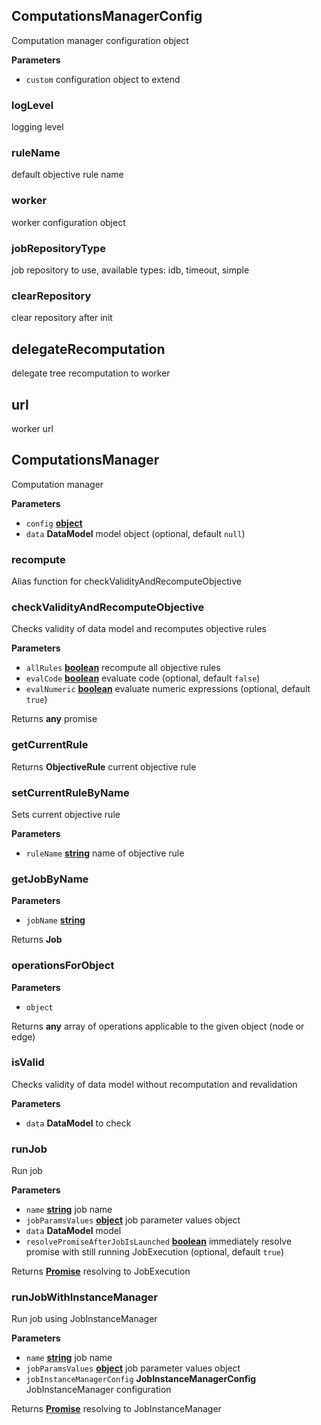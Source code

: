 <!-- Generated by documentation.js. Update this documentation by updating the source code. -->

## ComputationsManagerConfig

Computation manager configuration object

**Parameters**

-   `custom`  configuration object to extend

### logLevel

logging level

### ruleName

default objective rule name

### worker

worker configuration object

### jobRepositoryType

job repository to use, available types: idb, timeout, simple

### clearRepository

clear repository after init

## delegateRecomputation

delegate tree recomputation to worker

## url

worker url

## ComputationsManager

Computation manager

**Parameters**

-   `config` **[object](https://developer.mozilla.org/en-US/docs/Web/JavaScript/Reference/Global_Objects/Object)** 
-   `data` **DataModel** model object (optional, default `null`)

### recompute

Alias function for checkValidityAndRecomputeObjective

### checkValidityAndRecomputeObjective

Checks validity of data model and recomputes objective rules

**Parameters**

-   `allRules` **[boolean](https://developer.mozilla.org/en-US/docs/Web/JavaScript/Reference/Global_Objects/Boolean)** recompute all objective rules
-   `evalCode` **[boolean](https://developer.mozilla.org/en-US/docs/Web/JavaScript/Reference/Global_Objects/Boolean)** evaluate code (optional, default `false`)
-   `evalNumeric` **[boolean](https://developer.mozilla.org/en-US/docs/Web/JavaScript/Reference/Global_Objects/Boolean)** evaluate numeric expressions (optional, default `true`)

Returns **any** promise

### getCurrentRule

Returns **ObjectiveRule** current objective rule

### setCurrentRuleByName

Sets current objective rule

**Parameters**

-   `ruleName` **[string](https://developer.mozilla.org/en-US/docs/Web/JavaScript/Reference/Global_Objects/String)** name of objective rule

### getJobByName

**Parameters**

-   `jobName` **[string](https://developer.mozilla.org/en-US/docs/Web/JavaScript/Reference/Global_Objects/String)** 

Returns **Job** 

### operationsForObject

**Parameters**

-   `object`  

Returns **any** array of operations applicable to the given object (node or edge)

### isValid

Checks validity of data model without recomputation and revalidation

**Parameters**

-   `data` **DataModel** to check

### runJob

Run job

**Parameters**

-   `name` **[string](https://developer.mozilla.org/en-US/docs/Web/JavaScript/Reference/Global_Objects/String)** job name
-   `jobParamsValues` **[object](https://developer.mozilla.org/en-US/docs/Web/JavaScript/Reference/Global_Objects/Object)** job parameter values object
-   `data` **DataModel** model
-   `resolvePromiseAfterJobIsLaunched` **[boolean](https://developer.mozilla.org/en-US/docs/Web/JavaScript/Reference/Global_Objects/Boolean)** immediately resolve promise with still running JobExecution (optional, default `true`)

Returns **[Promise](https://developer.mozilla.org/en-US/docs/Web/JavaScript/Reference/Global_Objects/Promise)** resolving to JobExecution

### runJobWithInstanceManager

Run job using JobInstanceManager

**Parameters**

-   `name` **[string](https://developer.mozilla.org/en-US/docs/Web/JavaScript/Reference/Global_Objects/String)** job name
-   `jobParamsValues` **[object](https://developer.mozilla.org/en-US/docs/Web/JavaScript/Reference/Global_Objects/Object)** job parameter values object
-   `jobInstanceManagerConfig` **JobInstanceManagerConfig** JobInstanceManager configuration

Returns **[Promise](https://developer.mozilla.org/en-US/docs/Web/JavaScript/Reference/Global_Objects/Promise)** resolving to JobInstanceManager
